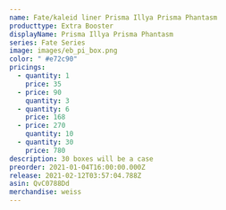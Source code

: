 ```yaml
---
name: Fate/kaleid liner Prisma Illya Prisma Phantasm
producttype: Extra Booster
displayName: Prisma Illya Prisma Phantasm
series: Fate Series
image: images/eb_pi_box.png
color: " #e72c90"
pricings:
  - quantity: 1
    price: 35
  - price: 90
    quantity: 3
  - quantity: 6
    price: 168
  - price: 270
    quantity: 10
  - quantity: 30
    price: 780
description: 30 boxes will be a case
preorder: 2021-01-04T16:00:00.000Z
release: 2021-02-12T03:57:04.788Z
asin: QvC0788Dd
merchandise: weiss
---
```

